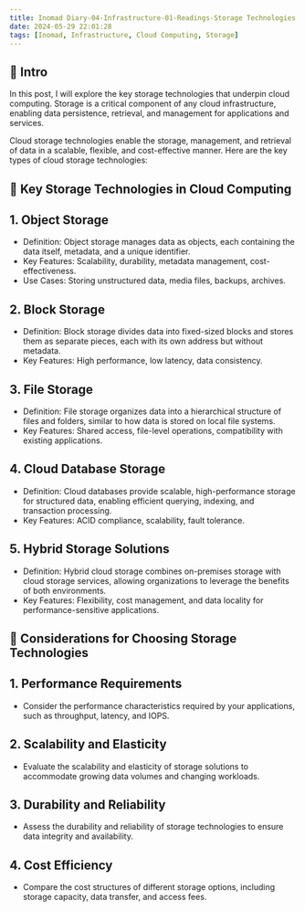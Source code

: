 ```yaml
---
title: Inomad Diary-04-Infrastructure-01-Readings-Storage Technologies in Cloud
date: 2024-05-29 22:01:28
tags: [Inomad, Infrastructure, Cloud Computing, Storage]
---
```


## **🔎 Intro**

In this post, I will explore the key storage technologies that underpin cloud computing. Storage is a critical component of any cloud infrastructure, enabling data persistence, retrieval, and management for applications and services.

<!-- more -->

Cloud storage technologies enable the storage, management, and retrieval of data in a scalable, flexible, and cost-effective manner. Here are the key types of cloud storage technologies:

## **🔧 Key Storage Technologies in Cloud Computing**

## 1. Object Storage
- Definition: Object storage manages data as objects, each containing the data itself, metadata, and a unique identifier.
- Key Features: Scalability, durability, metadata management, cost-effectiveness.
- Use Cases: Storing unstructured data, media files, backups, archives.

## 2. Block Storage
- Definition: Block storage divides data into fixed-sized blocks and stores them as separate pieces, each with its own address but without metadata.
- Key Features: High performance, low latency, data consistency.

## 3. File Storage
- Definition: File storage organizes data into a hierarchical structure of files and folders, similar to how data is stored on local file systems.
- Key Features: Shared access, file-level operations, compatibility with existing applications.

## 4. Cloud Database Storage
- Definition: Cloud databases provide scalable, high-performance storage for structured data, enabling efficient querying, indexing, and transaction processing.
- Key Features: ACID compliance, scalability, fault tolerance.

## 5. Hybrid Storage Solutions
- Definition: Hybrid cloud storage combines on-premises storage with cloud storage services, allowing organizations to leverage the benefits of both environments.
- Key Features: Flexibility, cost management, and data locality for performance-sensitive applications.

## **🚩 Considerations for Choosing Storage Technologies**

## 1. Performance Requirements
- Consider the performance characteristics required by your applications, such as throughput, latency, and IOPS.

## 2. Scalability and Elasticity
- Evaluate the scalability and elasticity of storage solutions to accommodate growing data volumes and changing workloads.

## 3. Durability and Reliability
- Assess the durability and reliability of storage technologies to ensure data integrity and availability.

## 4. Cost Efficiency
- Compare the cost structures of different storage options, including storage capacity, data transfer, and access fees.